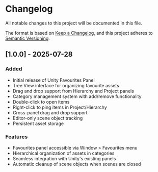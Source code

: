 # Changelog

All notable changes to this project will be documented in this file.

The format is based on [Keep a Changelog](https://keepachangelog.com/en/1.0.0/),
and this project adheres to [Semantic Versioning](https://semver.org/spec/v2.0.0.html).

## [1.0.0] - 2025-07-28

### Added
- Initial release of Unity Favourites Panel
- Tree View interface for organizing favourite assets
- Drag and drop support from Hierarchy and Project panels
- Category management system with add/remove functionality
- Double-click to open items
- Right-click to ping items in Project/Hierarchy
- Cross-panel drag and drop support
- Editor-only scene object tracking
- Persistent asset storage

### Features
- Favourites panel accessible via Window > Favourites menu
- Hierarchical organization of assets in categories
- Seamless integration with Unity's existing panels
- Automatic cleanup of scene objects when scenes are closed 